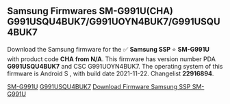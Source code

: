 <h2>Samsung Firmwares SM-G991U(CHA) G991USQU4BUK7/G991UOYN4BUK7/G991USQU4BUK7</h2>
Download the Samsung firmware for the ✅ <strong>Samsung SSP </strong> ⭐ <strong>SM-G991U</strong> with product code <strong>CHA</strong> <strong> from N/A</strong>. This firmware has version number PDA <strong>G991USQU4BUK7</strong> and CSC G991UOYN4BUK7. The operating system of this firmware is Android S , with build date 2021-11-22. Changelist <strong>22916894</strong>.


[SM-G991U](https://samfirm.shop/samsung/model/SM-G991U)
[G991USQU4BUK7](https://samfirm.shop/samsung/pda/G991USQU4BUK7)
[Download Firmware Samsung SSP SM-G991U](https://samfirm.shop/samsung/firmware/476224)
